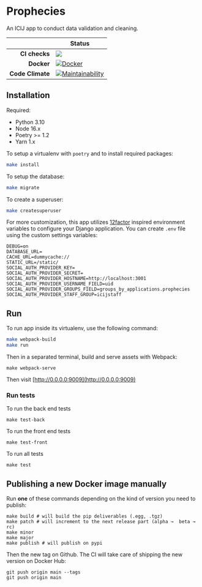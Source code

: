# Prophecies

An ICIJ app to conduct data validation and cleaning.

| | Status |
| ---: | --- |
| **CI checks** | [![](https://img.shields.io/github/actions/workflow/status/icij/prophecies/main.yml)](https://github.com/ICIJ/prophecies/actions) |
| **Docker** | [![Docker](https://img.shields.io/docker/v/icij/prophecies?color=%2350ca22)](https://hub.docker.com/repository/docker/icij/prophecies) |
| **Code Climate** | [![Maintainability](https://img.shields.io/codeclimate/maintainability/ICIJ/prophecies)](https://codeclimate.com/github/ICIJ/prophecies/maintainability) |

## Installation

Required:

* Python 3.10
* Node 16.x
* Poetry >= 1.2
* Yarn 1.x

To setup a virtualenv with `poetry` and to install required packages:

```bash
make install
```

To setup the database:

```bash
make migrate
```

To create a superuser:

```bash
make createsuperuser
```

For more customization, this app utilizes [12factor](https://www.12factor.net/)
inspired environment variables to configure your Django application. You can
create `.env` file using the custom settings variables:

```
DEBUG=on
DATABASE_URL=
CACHE_URL=dummycache://
STATIC_URL=/static/
SOCIAL_AUTH_PROVIDER_KEY=
SOCIAL_AUTH_PROVIDER_SECRET=
SOCIAL_AUTH_PROVIDER_HOSTNAME=http://localhost:3001
SOCIAL_AUTH_PROVIDER_USERNAME_FIELD=uid
SOCIAL_AUTH_PROVIDER_GROUPS_FIELD=groups_by_applications.prophecies
SOCIAL_AUTH_PROVIDER_STAFF_GROUP=icijstaff
```

## Run

To run app inside its virtualenv, use the following command:

```bash
make webpack-build
make run
``` 

Then in a separated terminal, build and serve assets with Webpack:

```
make webpack-serve
```

Then visit [http://0.0.0.0:9009](http://0.0.0.0:9009)

### Run tests

To run the back end tests
```
make test-back
```
To run the front end tests

```
make test-front
```

To run all tests

```
make test
```

## Publishing a new Docker image manually

Run **one** of these commands depending on the kind of version you need to publish:

```
make build # will build the pip deliverables (.egg, .tgz)
make patch # will increment to the next release part (alpha →  beta →  rc)
make minor
make major
make publish # will publish on pypi
```

Then the new tag on Github. The CI will take care of shipping the new version on Docker Hub:

```
git push origin main --tags
git push origin main
```
